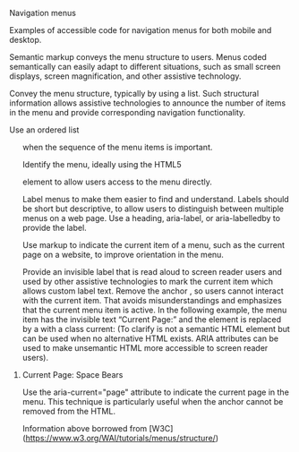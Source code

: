 Navigation menus

Examples of accessible code for navigation menus for both mobile and desktop.

Semantic markup conveys the menu structure to users. Menus coded semantically can easily adapt to different situations, such as small screen displays, screen magnification, and other assistive technology.

Convey the menu structure, typically by using a list. Such structural information allows assistive technologies to announce the number of items in the menu and provide corresponding navigation functionality.

Use an ordered list <ol> when the sequence of the menu items is important.

Identify the menu, ideally using the HTML5 <nav> element to allow users access to the menu directly.

Label menus to make them easier to find and understand. Labels should be short but descriptive, to allow users to distinguish between multiple menus on a web page. Use a heading, aria-label, or aria-labelledby to provide the label.

Use markup to indicate the current item of a menu, such as the current page on a website, to improve orientation in the menu.

Provide an invisible label that is read aloud to screen reader users and used by other assistive technologies to mark the current item which allows custom label text. Remove the anchor <a>, so users cannot interact with the current item. That avoids misunderstandings and emphasizes that the current menu item is active. In the following example, the menu item has the invisible text “Current Page:” and the element is replaced by a with a class current: (To clarify <span> is not a semantic HTML element but can be used when no alternative HTML exists. ARIA attributes can be used to make unsemantic HTML more accessible to screen reader users). <li> <span class="current"> <span class="visuallyhidden">Current Page: </span> Space Bears </span> </li>

Use the aria-current="page" attribute to indicate the current page in the menu. This technique is particularly useful when the anchor <a> cannot be removed from the HTML.

Information above borrowed from [W3C] (https://www.w3.org/WAI/tutorials/menus/structure/)
